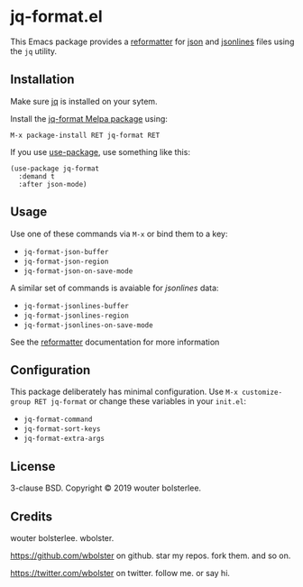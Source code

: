 jq-format.el
============

This Emacs package provides a [reformatter](https://github.com/purcell/reformatter.el) for [json](https://www.json.org/) and [jsonlines](http://jsonlines.org/) files using the `jq` utility.

Installation
------------

Make sure [jq](https://stedolan.github.io/jq/) is installed on your sytem.

Install the [jq-format Melpa package](https://melpa.org/#/jq-format) using:

```
M-x package-install RET jq-format RET
```

If you use [use-package](https://github.com/jwiegley/use-package), use something like this:

``` elisp
(use-package jq-format
  :demand t
  :after json-mode)
```

Usage
-----

Use one of these commands via `M-x` or bind them to a key:

- `jq-format-json-buffer`
- `jq-format-json-region`
- `jq-format-json-on-save-mode`

A similar set of commands is avaiable for _jsonlines_ data:

- `jq-format-jsonlines-buffer`
- `jq-format-jsonlines-region`
- `jq-format-jsonlines-on-save-mode`

See the [reformatter](https://github.com/purcell/reformatter.el) documentation for more information

Configuration
-------------

This package deliberately has minimal configuration. Use `M-x customize-group RET jq-format` or change these variables in your `init.el`:

- `jq-format-command`
- `jq-format-sort-keys`
- `jq-format-extra-args`

License
-------

3-clause BSD. Copyright © 2019 wouter bolsterlee.

Credits
-------

wouter bolsterlee. wbolster.

https://github.com/wbolster on github. star my repos. fork them. and so on.

https://twitter.com/wbolster on twitter. follow me. or say hi.
